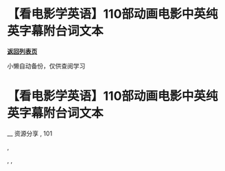 # 【看电影学英语】110部动画电影中英纯英字幕附台词文本

[**返回列表页**](/gzh/懒人手册)

小懒自动备份，仅供查阅学习

# 【看电影学英语】110部动画电影中英纯英字幕附台词文本

__ 资源分享 , 101

,

, ,

